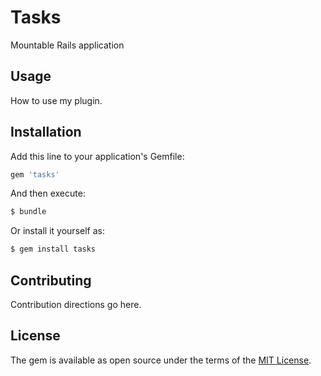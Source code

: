 # Tasks
Mountable Rails application

## Usage
How to use my plugin.

## Installation
Add this line to your application's Gemfile:

```ruby
gem 'tasks'
```

And then execute:
```bash
$ bundle
```

Or install it yourself as:
```bash
$ gem install tasks
```

## Contributing
Contribution directions go here.

## License
The gem is available as open source under the terms of the [MIT License](https://opensource.org/licenses/MIT).
